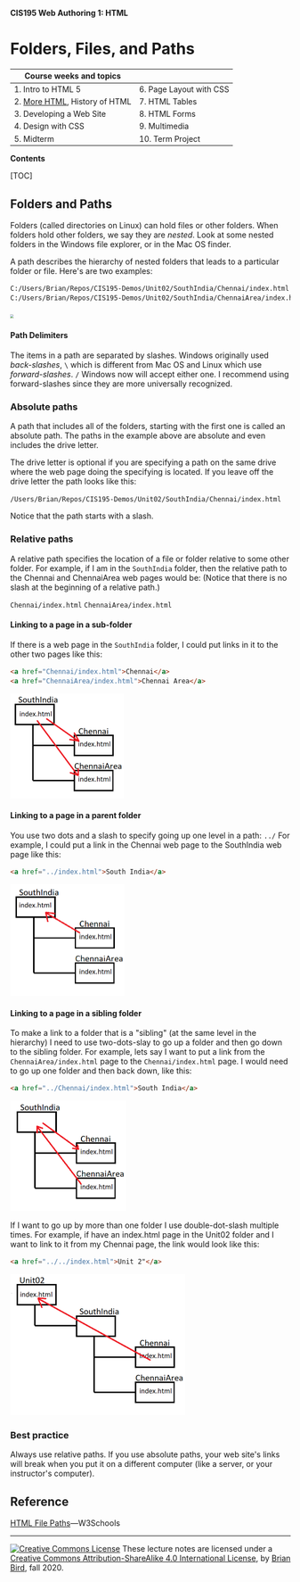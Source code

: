 **CIS195 Web Authoring 1: HTML**

# Folders, Files, and Paths

| Course weeks and topics              |                         |
| ------------------------------------ | ----------------------- |
| 1. Intro to HTML 5                   | 6. Page Layout with CSS |
| 2. <u>More HTML</u>, History of HTML | 7. HTML Tables          |
| 3. Developing a Web Site             | 8. HTML Forms           |
| 4. Design with CSS                   | 9. Multimedia           |
| 5. Midterm                           | 10. Term Project        |

**Contents**

[TOC]

## Folders and Paths

Folders (called directories on Linux) can hold files or other folders. When folders hold other folders, we say they are *nested*. Look at some nested folders in the Windows file explorer, or in the Mac OS finder.

A path describes the hierarchy of nested folders that leads to a particular folder or file. Here's are two examples:

```bash
C:/Users/Brian/Repos/CIS195-Demos/Unit02/SouthIndia/Chennai/index.html
C:/Users/Brian/Repos/CIS195-Demos/Unit02/SouthIndia/ChennaiArea/index.html
```

<img src="C:\Users\Brian\Repos\CIS195-CourseMaterials\LessonPlans\FolderTree.png" style="zoom:40%;" />

#### Path Delimiters

The items in a path are separated by slashes. Windows originally used *back-slashes*,
`\` 
which is different from Mac OS and Linux which use *forward-slashes*.
 `/`
Windows now will accept either one. I recommend using forward-slashes since they are more universally recognized.

### Absolute paths

A path that includes all of the folders, starting with the first one is called an absolute path. The paths in the example above are absolute and even includes the drive letter. 

The drive letter is optional if you are specifying a path on the same drive where the web page doing the specifying is located. If you leave off the drive letter the path looks like this:

`/Users/Brian/Repos/CIS195-Demos/Unit02/SouthIndia/Chennai/index.html`

Notice that the path starts with a slash.

### Relative paths

A relative path specifies the location of a file or folder relative to some other folder. For example, if I am in the `SouthIndia` folder, then the relative path to the Chennai and ChennaiArea web pages would be: 
(Notice that there is no slash at the beginning of a relative path.)

`Chennai/index.html`
`ChennaiArea/index.html`

#### Linking to a page in a sub-folder

If there is a web page in the `SouthIndia` folder, I could put links in it to the other two pages like this:

```html
<a href="Chennai/index.html">Chennai</a>
<a href="ChennaiArea/index.html">Chennai Area</a>
```

<img src="FolderTree-SubfolderLink.png" style="zoom:50%;" />

#### Linking to a page in a parent folder

You use two dots and a slash to specify going up one level in a path: `../`
For example, I could put a link in the Chennai web page to the SouthIndia web page like this:

```html
<a href="../index.html">South India</a>
```

<img src="FolderTree-ParentLink.png" style="zoom:50%;" />

#### Linking to a page in a sibling folder

To make a link to a folder that is a "sibling" (at the same level in the hierarchy) I need to use two-dots-slay to go up a folder and then go down to the sibling folder. For example, lets say I want to put a link from the `ChennaiArea/index.html` page to the `Chennai/index.html` page. I would need to go up one folder and then back down, like this:

```html
<a href="../Chennai/index.html">South India</a>
```

<img src="FolderTree-SiblingFolderLink.png" style="zoom:50%;" />

If I want to go up by more than one folder I use double-dot-slash multiple times. For example, if  have an index.html page in the Unit02 folder and I want to link to it from my Chennai page, the link would look like this:

```html
<a href="../../index.html">Unit 2"</a>
```

<img src="FolderTree-LinkTwoFoldersUp.png" style="zoom:50%;" />

### Best practice

Always use relative paths. If you use absolute paths, your web site's links will break when you put it on a different computer (like a server, or your instructor's computer).



## Reference

[HTML File Paths](https://www.w3schools.com/Html/html_filepaths.asp)&mdash;W3Schools

------

[![Creative Commons License](https://i.creativecommons.org/l/by/4.0/80x15.png)](http://creativecommons.org/licenses/by-sa/4.0/) These lecture notes are licensed under a [Creative Commons Attribution-ShareAlike 4.0 International License](http://creativecommons.org/licenses/by-sa/4.0/), by [Brian Bird](https://profbird.dev/), fall 2020.